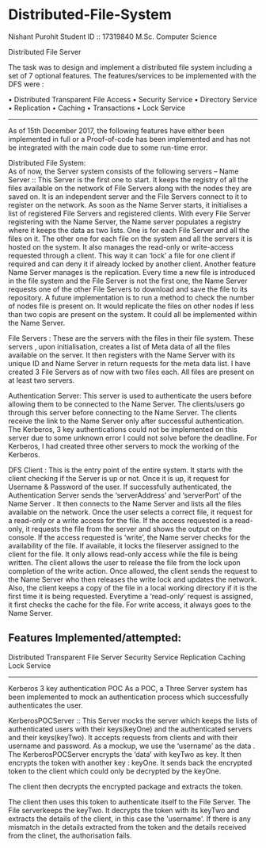 # Distributed-File-System

Nishant Purohit
Student ID :: 17319840
M.Sc. Computer Science


Distributed File Server

The task was to design and implement a distributed file system including a set of 7 optional features. The features/services to be implemented with the DFS were :

•	Distributed Transparent File Access
•	Security Service
•	Directory Service
•	Replication
•	Caching
•	Transactions
•	Lock Service

---------------------------------------------------------------------------------------------------------------------------------------

As of 15th December 2017, the following features have either been implemented in full or a Proof-of-code has been implemented and has not be integrated with the main code due to some run-time error. 

Distributed File System:  
As of now, the Server system consists of  the following servers –
Name Server :: This Server is the first one to start. It keeps the registry of all the files available on the network of File Servers along with the nodes they are saved on. It is an independent server and the File Servers connect to it to register on the network. As soon as the Name Server starts, it initialises a list of registered File Servers and registered clients. 
With every File Server registering with the Name Server, the Name server populates a registry where it keeps the data as two lists. One is for each File Server and all the files on it. The other one for each file on the system and all the servers it is hosted on the system.
It also manages the read-only or write-access requested through a client. This way it can ‘lock’  a file for one client if required and can deny it if already locked by another client.
Another feature Name Server manages is the replication. Every time a new file is introduced in the file system and the File Server is not the first one, the Name Server requests one of the other File Servers to download and save the file to its repository. A future implementation is to run a method to check the number of nodes file is present on. It would replicate the files on other nodes if less than two copis are present on the system. It could all be implemented within the Name Server.
 
File Servers :  These are the servers with the files in their file system. These servers , upon initialisation, creates a list of Meta data of all the files available on the server. It then registers with the Name Server with its unique ID and Name Server in return requests for the meta data list. 
I have created 3 File Servers as of now with two files each. All files are present on at least two servers.

Authentication Server: This server is used to authenticate the users before allowing them to be connected to the Name Server. The clients/users go through this server before connecting to the Name Server. The clients receive the link to the Name Server only after successful authentication.
The Kerberos, 3 key authentications could not be implemented on this server due to some unknown error I could not solve before the deadline.
For Kerberos, I had created three other servers to mock the working of the Kerberos.

DFS Client : This is the entry point of the entire system. 
It starts with the client checking if the Server is up or not. Once it is up, it request for Username & Password of the user. If successfully authenticated, the Authentication Server sends the ‘serverAddress’ and ‘serverPort’ of the Name Server . 
It then connects to the Name Server and lists all the files available on the network.
Once the user selects a correct file, it request for a read-only or a write access for the file. If the access requested is a read-only, it requests the file from the server and shows the output on the console.
If the access requested is ‘write’, the Name server checks for the availability of the file. If available, it locks the fileserver assigned to the client for the file. It only allows read-only access while the file is being written. 
The client allows the user to release the file from the lock upon completion of the write action. Once allowed, the client sends the request to the Name Server who then releases the write lock and updates the network.
Also, the client keeps  a copy of the file in a local working directory if it is the first time it is being requested. Everytime a ‘read-only’ request is assigned, it first checks the cache for the file. For write access, it always goes to the Name Server.

Features Implemented/attempted:
--------------------------------
Distributed Transparent File Server
Security Service
Replication
Caching
Lock Service

--------------------------------------------------------------------------------------------------------------------------------
Kerberos 3 key authentication POC 
As a POC, a Three Server system has been implemented to mock an authentication process which successfully authenticates the user.

KerberosPOCServer :: This Server mocks the server which keeps the lists of authenticated users with their keys(keyOne) and the authenticated servers and their keys(keyTwo).
It accepts requests from clients and with their username and password.
As a mockup, we use the ‘username’ as the data . The KerberosPOCServer encrypts the ‘data’ with keyTwo as key. It then encrypts the token with another key : keyOne. 
It sends back the encrypted token to the client which could only be decrypted by the keyOne. 

The client then decrypts the encrypted package and extracts the token. 

The client then uses this token to authenticate itself to the File Server. The File serverkeeps the keyTwo. It decrypts the token with its keyTwo and extracts the details of the client, in this case the 'username'. If there is any mismatch in the details extracted from the token and the details received from the clinet, the authorisation fails.
